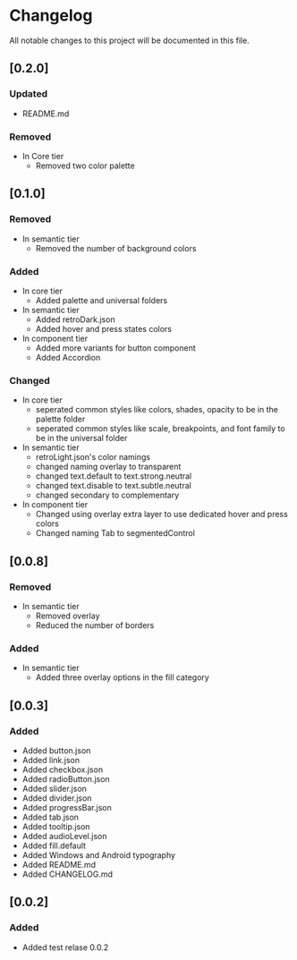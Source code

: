 # Changelog

All notable changes to this project will be documented in this file.

## [0.2.0]
### Updated
- README.md 
### Removed 
- In Core tier
    - Removed two color palette

## [0.1.0]

### Removed 
- In semantic tier
    - Removed the number of background colors

### Added
- In core tier
    - Added palette and universal folders
- In semantic tier
    - Added retroDark.json
    - Added hover and press states colors
- In component tier
    - Added more variants for button component
    - Added Accordion

### Changed
- In core tier
    - seperated common styles like colors, shades, opacity to be in the palette folder
    - seperated common styles like scale, breakpoints, and font family to be in the universal folder
- In semantic tier
    - retroLight.json's color namings
    - changed naming overlay to transparent
    - changed text.default to text.strong.neutral
    - changed text.disable to text.subtle.neutral
    - changed secondary to complementary
- In component tier
    - Changed using overlay extra layer to use dedicated hover and press colors
    - Changed naming Tab to segmentedControl

## [0.0.8]

### Removed 
- In semantic tier
    - Removed overlay
    - Reduced the number of borders
### Added
- In semantic tier
    - Added three overlay options in the fill category

## [0.0.3]

### Added 
- Added button.json
- Added link.json
- Added checkbox.json
- Added radioButton.json
- Added slider.json
- Added divider.json
- Added progressBar.json
- Added tab.json
- Added tooltip.json
- Added audioLevel.json
- Added fill.default
- Added Windows and Android typography
- Added README.md
- Added CHANGELOG.md

## [0.0.2]

### Added 
- Added test relase 0.0.2
